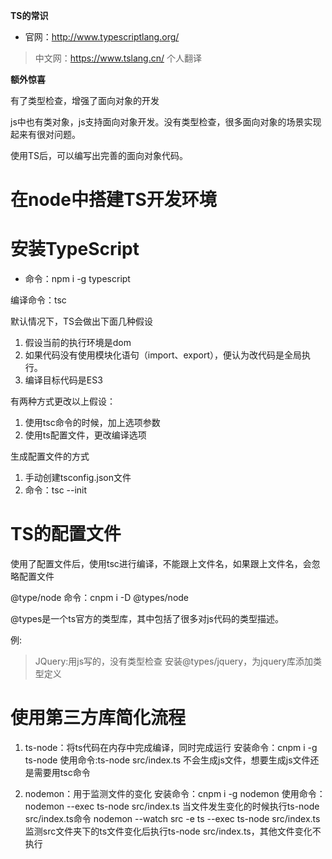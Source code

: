**TS的常识**

- 官网：http://www.typescriptlang.org/

> 中文网：https://www.tslang.cn/ 个人翻译

**额外惊喜**

有了类型检查，增强了面向对象的开发

js中也有类对象，js支持面向对象开发。没有类型检查，很多面向对象的场景实现起来有很对问题。

使用TS后，可以编写出完善的面向对象代码。


# 在node中搭建TS开发环境

# 安装TypeScript

- 命令：npm i -g typescript

编译命令：tsc

默认情况下，TS会做出下面几种假设

1. 假设当前的执行环境是dom
2. 如果代码没有使用模块化语句（import、export），便认为改代码是全局执行。
3. 编译目标代码是ES3

有两种方式更改以上假设：

 1. 使用tsc命令的时候，加上选项参数
 2. 使用ts配置文件，更改编译选项

 生成配置文件的方式

 1. 手动创建tsconfig.json文件
 2. 命令：tsc --init

 # TS的配置文件

 使用了配置文件后，使用tsc进行编译，不能跟上文件名，如果跟上文件名，会忽略配置文件

 @type/node
 命令：cnpm i -D @types/node


 @types是一个ts官方的类型库，其中包括了很多对js代码的类型描述。

 例:
 > JQuery:用js写的，没有类型检查
 > 安装@types/jquery，为jquery库添加类型定义

 # 使用第三方库简化流程

 1. ts-node：将ts代码在内存中完成编译，同时完成运行
    安装命令：cnpm i -g ts-node
    使用命令:ts-node src/index.ts   不会生成js文件，想要生成js文件还是需要用tsc命令

 2. nodemon：用于监测文件的变化
    安装命令：cnpm i -g nodemon
    使用命令：nodemon --exec ts-node src/index.ts   当文件发生变化的时候执行ts-node src/index.ts命令
    nodemon --watch src -e ts --exec ts-node src/index.ts   监测src文件夹下的ts文件变化后执行ts-node src/index.ts，其他文件变化不执行

